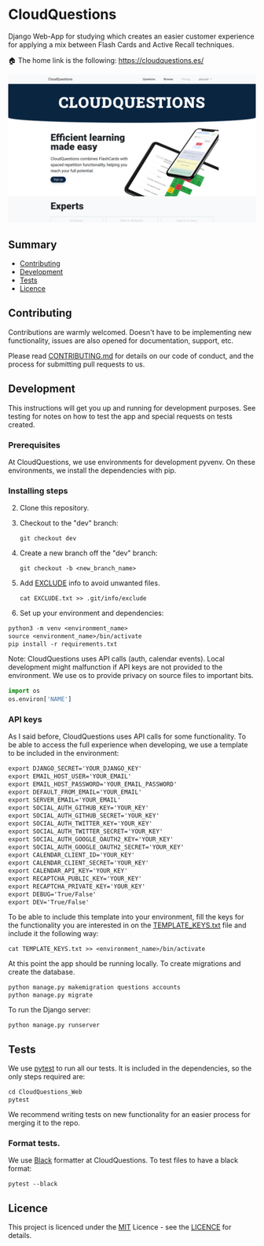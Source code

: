 # CloudQuestions

Django Web-App for studying which creates an easier customer experience for applying a mix between Flash Cards and Active Recall techniques.

:house: The home link is the following: https://cloudquestions.es/

![CloudQuestions' index page.](https://github.com/Qkessler/CloudQuestions/blob/master/pics/index_page.png "CloudQuestions' index page.")

## Summary

- [Contributing](#contributing)
- [Development](#development)
- [Tests](#tests)
- [Licence](#licence)

## Contributing

Contributions are warmly welcomed. Doesn't have to be implementing new functionality, issues are also opened for documentation, support, etc. 

Please read [CONTRIBUTING.md](https://github.com/Qkessler/CloudQuestions/blob/master/CONTRIBUTING.md) for details on our code of conduct, and the process for submitting pull requests to us.

## Development

This instructions will get you up and running for development purposes. See testing for notes on how to test the app and special requests on tests created.

### Prerequisites

At CloudQuestions, we use environments for development pyvenv. On these environments, we install the dependencies with pip.

### Installing steps
 
2. Clone this repository.
3. Checkout to the "dev" branch:
    ```
    git checkout dev
    ```
4. Create a new branch off the "dev" branch:
    ```
    git checkout -b <new_branch_name>
    ```
5. Add [EXCLUDE](https://github.com/Qkessler/CloudQuestions/blob/master/EXCLUDE.txt) info to avoid unwanted files.
    
    ```
    cat EXCLUDE.txt >> .git/info/exclude
    ```
    
6. Set up your environment and dependencies:

```
python3 -m venv <environment_name>
source <environment_name>/bin/activate    
pip install -r requirements.txt
```
Note: CloudQuestions uses API calls (auth, calendar events). Local development might malfunction if API keys are not provided to the environment. We use os to provide privacy on source files to important bits.

```python
import os
os.environ['NAME']
```

### API keys
As I said before, CloudQuestions uses API calls for some functionality. To be able to access the full experience when developing, we use a template to be included in the environment:

```
export DJANGO_SECRET='YOUR_DJANGO_KEY'
export EMAIL_HOST_USER='YOUR_EMAIL'
export EMAIL_HOST_PASSWORD='YOUR_EMAIL_PASSWORD'
export DEFAULT_FROM_EMAIL='YOUR_EMAIL'
export SERVER_EMAIL='YOUR_EMAIL'
export SOCIAL_AUTH_GITHUB_KEY='YOUR_KEY'
export SOCIAL_AUTH_GITHUB_SECRET='YOUR_KEY'
export SOCIAL_AUTH_TWITTER_KEY='YOUR_KEY'
export SOCIAL_AUTH_TWITTER_SECRET='YOUR_KEY'
export SOCIAL_AUTH_GOOGLE_OAUTH2_KEY='YOUR_KEY'
export SOCIAL_AUTH_GOOGLE_OAUTH2_SECRET='YOUR_KEY'
export CALENDAR_CLIENT_ID='YOUR_KEY'
export CALENDAR_CLIENT_SECRET='YOUR_KEY'
export CALENDAR_API_KEY='YOUR_KEY'
export RECAPTCHA_PUBLIC_KEY='YOUR_KEY'
export RECAPTCHA_PRIVATE_KEY='YOUR_KEY'
export DEBUG='True/False'
export DEV='True/False'      
```

To be able to include this template into your environment, fill the keys for the functionality you are interested in on the [TEMPLATE_KEYS.txt](https://github.com/Qkessler/CloudQuestions/blob/master/TEMPLATE_KEYS.txt) file and include it the following way:

```
cat TEMPLATE_KEYS.txt >> <environment_name>/bin/activate
```
    
At this point the app should be running locally. To create migrations and create the database.

```    
python manage.py makemigration questions accounts
python manage.py migrate    
```    
    
To run the Django server:

```
python manage.py runserver
```

## Tests

We use [pytest](https://docs.pytest.org/en/stable/contents.html) to run all our tests. It is included in the dependencies, so the only steps required are:

```
cd CloudQuestions_Web
pytest
```

We recommend writing tests on new functionality for an easier process for merging it to the repo.

### Format tests.

We use [Black](https://black.readthedocs.io/en/stable/) formatter at CloudQuestions. To test files to have a black format:

```
pytest --black    
```           

## Licence
This project is licenced under the [MIT](https://github.com/Qkessler/CloudQuestions/blob/master/LICENSE) Licence - see the [LICENCE](https://github.com/Qkessler/CloudQuestions/blob/master/LICENSE) for details.        
